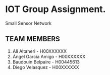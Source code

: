 # IOT Group Assignment.
Small Sensor Network

## TEAM MEMBERS
1. Ali Altaheri - H00XXXXXX
2. Ángel García Amigo - H00XXXXXX
3. Baudouin Belpaire - H00445613
4. Diego Velasquez  - H00XXXXXX
